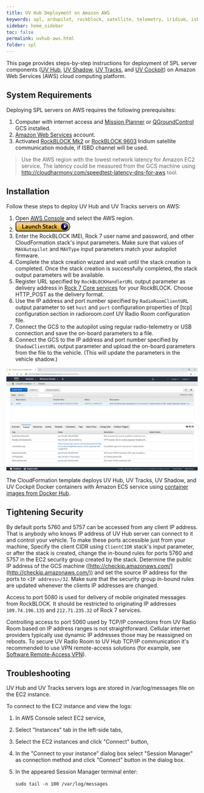 ```yaml
---
title: UV Hub Deployment on Amazon AWS
keywords: spl, ardupilot, rockblock, satellite, telemetry, iridium, isbd, amazon, aws
sidebar: home_sidebar
toc: false
permalink: uvhub-aws.html
folder: spl
---
```


This page provides steps-by-step instructions for deployment of SPL server components ([UV Hub](uvhub.html), [UV Shadow](uvshadow.html), [UV Tracks](uvtracks.html), and [UV Cockpit](uvcockpit.html)) on Amazon Web Services (AWS) cloud computing platform.

## System Requirements

Deploying SPL servers on AWS requires the following prerequisites:
1. Computer with internet access and [Mission Planner](http://ardupilot.org/planner/) or [QGroundControl](http://qgroundcontrol.com/) GCS installed.
2. [Amazon Web Services](https://aws.amazon.com/) account.
3. Activated [RockBLOCK Mk2](http://www.rock7mobile.com/products-rockblock) or [RockBLOCK 9603](http://www.rock7mobile.com/products-rockblock-9603) Iridium satellite communication module, if ISBD channel will be used.

> Use the AWS region with the lowest network latency for Amazon EC2 service. The latency could be measured from the GCS machine using http://cloudharmony.com/speedtest-latency-dns-for-aws tool.

## Installation

Follow these steps to deploy UV Hub and UV Tracks servers on AWS:

1. Open [AWS Console](https://aws.amazon.com/) and select the AWS region.
2. [![Launch Stack](images/cloudformation-launch-stack.png)](https://console.aws.amazon.com/cloudformation/home?#/stacks/new?stackName=uvhub&templateURL=https://envirover.s3-us-west-2.amazonaws.com/spl/2.4.0/uvhub.template)
3. Enter the RockBLOCK IMEI, Rock 7 user name and password, and other CloudFormation stack's input parameters. Make sure that values of `MAVAutopilot` and `MAVType` input parameters match your autopilot firmware.
4. Complete the stack creation wizard and wait until the stack creation is completed.  Once the stack creation is successfully completed, the stack output parameters will be available.
5. Register URL specified by `RockBLOCKHandlerURL` output parameter as delivery address in [Rock 7 Core services](https://rockblock.rock7.com/Operations) for your RockBLOCK. Choose HTTP_POST as the delivery format.
6. Use the IP address and port number specified by `RadioRoomClientURL` output parameter to set `host` and `port` configuration properties of [tcp] configuration section in radioroom.conf UV Radio Room configuration file.
7. Connect the GCS to the autopilot using regular radio-telemetry or USB connection and save the on-board parameters to a file.
8. Connect the GCS to the IP address and port number specified by `ShadowClientURL` output parameter and upload the on-board parameters from the file to the vehicle. (This will update the parameters in the vehicle shadow.)

![UV Hub CloudFormation template](images/uvhub-cf.jpg)

The CloudFormation template deploys UV Hub, UV Tracks, UV Shadow, and UV Cockpit Docker containers with Amazon ECS service using [container images from Docker Hub](https://hub.docker.com/u/envirover).

## Tightening Security

By default ports 5760 and 5757 can be accessed from any client IP address. That is anybody who knows IP address of UV Hub server can connect to it and control your vehicle. To make these ports accessible just from your machine, Specify the client CIDR using `ClientCIDR` stack's input parameter, or after the stack is created, change the in-bound rules for ports 5760 and 5757 in the EC2 security group created by the stack. Determine the public IP address of the GCS machine ([http://checkip.amazonaws.com/](http://checkip.amazonaws.com/)) and set the source IP address for the ports to `<IP address>/32`. Make sure that the security group in-bound rules are updated whenever the clients IP addresses are changed.

Access to port 5080 is used for delivery of mobile originated messages from RockBLOCK. It should be restricted to originating IP addresses `109.74.196.135` and `212.71.235.32` of Rock 7 services.

Controlling access to port 5060 used by TCP/IP connections from UV Radio Room based on IP address ranges is not straightforward. Cellular internet providers typically use dynamic IP addresses those may be reassigned on reboots. To secure UV Radio Room to UV Hub TCP/IP communication it's recommended to use VPN remote-access solutions (for example, see [Software Remote-Access VPN](https://docs.aws.amazon.com/aws-technical-content/latest/aws-vpc-connectivity-options/software-remote-access-vpn-internal-user.html)).

## Troubleshooting

UV Hub and UV Tracks servers logs are stored in /var/log/messages file on the EC2 instance.

To connect to the EC2 instance and view the logs:

1. In AWS Console select EC2 service,
2. Select "Instances" tab in the left-side tabs,
3. Select the EC2 instances and click "Connect" button,
4. In the "Connect to your instance" dialog box select "Session Manager" as connection method and click "Connect" button in the dialog box.
5. In the appeared Session Manager terminal enter:

   `sudo tail -n 100 /var/log/messages`
